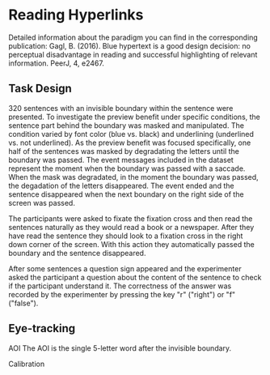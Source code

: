 
# Reading Hyperlinks

Detailed information about the paradigm you can find in the corresponding publication:
Gagl, B. (2016). Blue hypertext is a good design decision: no perceptual disadvantage in reading and successful highlighting of relevant information. PeerJ, 4, e2467.

## Task Design
320 sentences with an invisible boundary within the sentence were presented.
To investigate the preview benefit under specific conditions, the sentence part behind the boundary was masked and manipulated. The condition varied by font color (blue vs. black) and underlining (underlined vs. not underlined). As the preview benefit was focused specifically, one half of the sentences was masked by degradating the letters until the boundary was passed. The event messages included in the dataset represent the moment when the boundary was passed with a saccade. When the mask was degradated, in the moment the boundary was passed, the degadation of the letters disappeared. The event ended and the sentence disappeared when the next boundary on the right side of the screen was passed.

The participants were asked to fixate the fixation cross and then read the sentences naturally as they would read a book or a newspaper. After they have read the sentence they should look to a fixation cross in the right down corner of the screen. With this action they automatically passed the boundary and the sentence disappeared.

After some sentences a question sign appeared and the experimenter asked the participant a question about the content of the sentence to check if the participant understand it. The correctness of the answer was recorded by the experimenter by pressing the key "r" ("right") or "f" ("false").

## Eye-tracking
AOI
The AOI is the single 5-letter word after the invisible boundary.

Calibration
